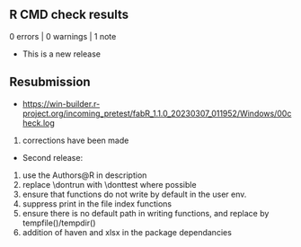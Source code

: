 ## R CMD check results

0 errors | 0 warnings | 1 note

* This is a new release

## Resubmission 
* https://win-builder.r-project.org/incoming_pretest/fabR_1.1.0_20230307_011952/Windows/00check.log
1. corrections have been made
* Second release:
1. use the Authors@R in description
2. replace \dontrun with \donttest where possible
3. ensure that functions do not write by default in the user env.
4. suppress print in the file index functions
5. ensure there is no default path in writing functions, and replace by tempfile()/tempdir()
6. addition of haven and xlsx in the package dependancies


